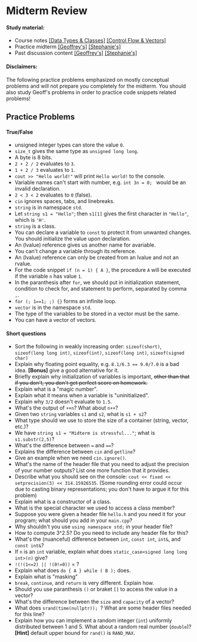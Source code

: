# Midterm Review

#### Study material: 

* Course notes [[Data Types & Classes]](https://ccle.ucla.edu/pluginfile.php/1812773/mod_resource/content/0/Topic_DataTypesAndClasses.pdf) [[Control Flow & Vectors]](https://ccle.ucla.edu/pluginfile.php/1812445/mod_resource/content/0/Topic_ControlFlowAndVectors.pdf)
* Practice midterm [[Geoffrey's]](http://www.math.ucla.edu/~gsiyer/PIC10AS2017/05-09/05-09.html) [[Stephanie's]](https://github.com/evastgh/problems_and_solutions/blob/master/PIC10A_Introduction_to_Programming_TA/midterm_review.md)
* Past discussion content [[Geoffrey's]](http://www.math.ucla.edu/~gsiyer/PIC10AS2017/main.html) [[Stephanie's]](https://github.com/evastgh/problems_and_solutions/tree/master/PIC10A_Introduction_to_Programming_TA)

#### Disclaimers: 
The following practice problems emphasized on mostly conceptual problems and will not prepare you completely for the midterm. You should also study Geoff's problems in order to practice code snippets related problems!


## Practice Problems

#### True/False

* unsigned integer types can store the value ```0```.
* ```size_t``` gives the same type as ```unsigned long long```.
* A byte is 8 bits.
* ```2 + 2 / 2``` evaluates to ```3```.
* ```1 + 2 / 3``` evaluates to ```1```.
* ```cout >> "Hello world!"``` will print ```Hello world!``` to the console.
* Variable names can't start with number, e.g. ```int 3n = 0; ``` would be an invalid declaration.
* ```2 < 3 < 2``` evaluates to ```0``` (false).
* ```cin``` ignores spaces, tabs, and linebreaks.
* ```string``` is in namespace ```std```.
* Let  ```string s1 = "Hello"```; then ```s1[1]``` gives the first character in ```"Hello"```, which is ```'H'```.
* ```string``` is a class.
* You can declare a variable to ```const``` to protect it from unwanted changes. You should initialize the value upon declaration.
* An (lvalue) reference gives us another name for avariable.
* You can't change a variable through its reference. 
* An (lvalue) reference can only be created from an lvalue and not an rvalue.
* For the code snippet ```if (n = 1) { A }```, the procedure ```A``` will be executed if the variable ```n``` has value ```1```.
* In the paranthesis after ```for```, we should put in  initialization statement, condition to check for, and statement to perform, separated by comma ```,```.
* ```for (; 1==1; ;) {}``` forms an infinite loop.
* ```vector``` is in the namespace ```std```.
* The type of the variables to be stored in a vector must be the same.
* You can have a vector of vectors.


#### Short questions
* Sort the following in weakly increasing order: ```sizeof(short)```, ```sizeof(long long int)```, ```sizeof(int)```, ```sizeof(long int)```, ```sizeof(signed char)```
* Explain why floating point equality, e.g. ```8.1/6.3 == 9.0/7.0``` is a bad idea. **[Bonus]** give a good alternative for it.
* Briefly explain why initialization of variables is important, ~~other than that if you don't, you don't get perfect score on homework.~~
* Explain what is a "magic number".
* Explain what it means when a variable is "uninitialized".
* Explain why ```3/2``` doesn't evaluate to ```1.5```.
* What's the output of ```++n```? What about ```n++```?
* Given two ```string``` variables ```s1``` and ```s2```, what is ```s1 + s2```?
* What type should we use to store the size of a container (string, vector, etc.)?
* We have ```string s1 = "Midterm is stressful..."```; what is ```s1.substr(2,5)```?
* What's the difference between ```=``` and ```==```?
* Explains the difference between ```cin``` and ```getline```?
* Give an example when we need ```cin.ignore()```.
* What's the name of the header file that you need to adjust the precision of your number outputs? List one more function that it provides. 
* Describe what you should see on the console: ```cout << fixed << setprecision(3) << 314.15926535```. (Some rounding error could occur due to casting binary representations; you don't have to argue it for this problem)
* Explain what is a constructor of a class.
* What is the special character we used to access a class member?
* Suppose you were given a header file ```hello.h``` and you need it for your program; what should you add in your ```main.cpp```?
* Why shouldn't you use ```using namespace std;``` in your header file?
* How to compute 3^2.5? Do you need to include any header file for this?
* What's the (nuanceful) difference between ```int```, ```const int```, ```int&```, and ```const int&```?
* If ```n``` is an ```int``` variable, explain what does ```static_case<signed long long int>(n)``` give?
* ```!(!(1<=2) || !(0!=0))``` = ?
* Explain what does ```do { A } while ( B );``` does.
* Explain what is "masking"
* ```break```, ```continue```, and ```return``` is very different. Explain how. 
* Should you use paranthesis ```()``` or braket ```[]``` to access the value in a vector?
* What's the difference between the ```size``` and ```capacity``` of a vector?
* What does ```srand(time(nullptr)); ```? What are some header files needed for this line?
* Explain how you can implement a random integer (```int```) uniformly distributed between 1 and 5. What about a random real number (```double```)? **[Hint]** default upper bound for ```rand()``` is ```RAND_MAX```.
